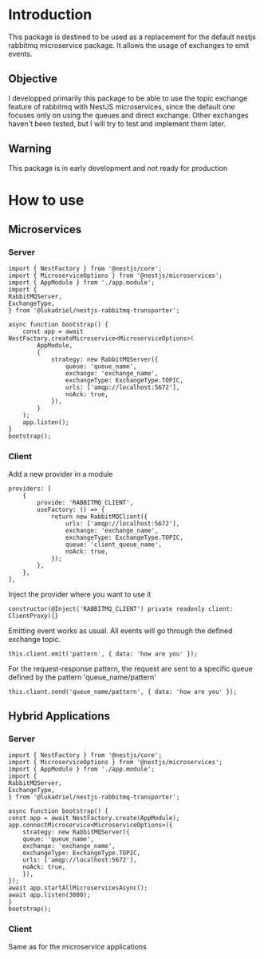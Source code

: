 # Introduction

This package is destined to be used as a replacement for the default nestjs rabbitmq microservice package. It allows the usage of exchanges to emit events.

## Objective

I developped primarily this package to be able to use the topic exchange feature of rabbitmq with NestJS microservices, since the default one focuses only on using the queues and direct exchange. Other exchanges haven't been tested, but I will try to test and implement them later.

## Warning

This package is in early development and not ready for production

# How to use

## Microservices

### Server

    import { NestFactory } from '@nestjs/core';
    import { MicroserviceOptions } from '@nestjs/microservices';
    import { AppModule } from './app.module';
    import {
    RabbitMQServer,
    ExchangeType,
    } from '@lukadriel/nestjs-rabbitmq-transporter';

    async function bootstrap() {
        const app = await NestFactory.createMicroservice<MicroserviceOptions>(
            AppModule,
            {
                strategy: new RabbitMQServer({
                    queue: 'queue_name',
                    exchange: 'exchange_name',
                    exchangeType: ExchangeType.TOPIC,
                    urls: ['amqp://localhost:5672'],
                    noAck: true,
                }),
            }
        );
        app.listen();
    }
    bootstrap();

### Client

Add a new provider in a module

    providers: [
        {
            provide: 'RABBITMQ_CLIENT',
            useFactory: () => {
                return new RabbitMQClient({
                    urls: ['amqp://localhost:5672'],
                    exchange: 'exchange_name',
                    exchangeType: ExchangeType.TOPIC,
                    queue: 'client_queue_name',
                    noAck: true,
                });
            },
        },
    ],

Inject the provider where you want to use it

    constructor(@Inject('RABBITMQ_CLIENT') private readonly client: ClientProxy){}

Emitting event works as usual. All events will go through the defined exchange topic.

    this.client.emit('pattern', { data: 'how are you' });

For the request-response pattern, the request are sent to a specific queue defined by the pattern 'queue_name/pattern'

    this.client.send('queue_name/pattern', { data: 'how are you' });

## Hybrid Applications

### Server

    import { NestFactory } from '@nestjs/core';
    import { MicroserviceOptions } from '@nestjs/microservices';
    import { AppModule } from './app.module';
    import {
    RabbitMQServer,
    ExchangeType,
    } from '@lukadriel/nestjs-rabbitmq-transporter';

    async function bootstrap() {
    const app = await NestFactory.create(AppModule);
    app.connectMicroservice<MicroserviceOptions>({
        strategy: new RabbitMQServer({
        queue: 'queue_name',
        exchange: 'exchange_name',
        exchangeType: ExchangeType.TOPIC,
        urls: ['amqp://localhost:5672'],
        noAck: true,
        }),
    });
    await app.startAllMicroservicesAsync();
    await app.listen(3000);
    }
    bootstrap();

### Client

Same as for the microservice applications
